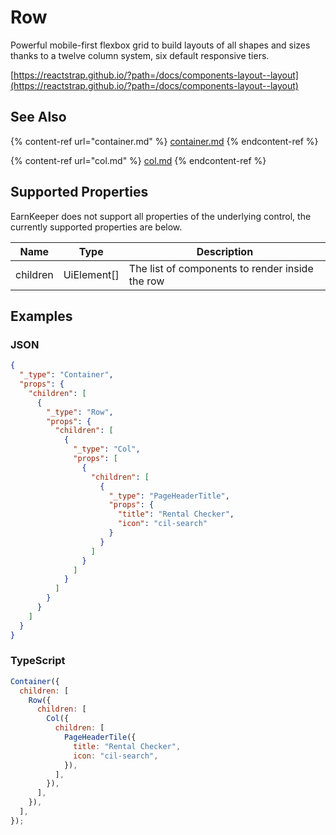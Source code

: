 # Row

Powerful mobile-first flexbox grid to build layouts of all shapes and sizes thanks to a twelve column system, six default responsive tiers.

[https://reactstrap.github.io/?path=/docs/components-layout--layout](https://reactstrap.github.io/?path=/docs/components-layout--layout)

## See Also

{% content-ref url="container.md" %}
[container.md](container.md)
{% endcontent-ref %}

{% content-ref url="col.md" %}
[col.md](col.md)
{% endcontent-ref %}

## Supported Properties

EarnKeeper does not support all properties of the underlying control, the currently supported properties are below.

| Name     | Type         | Description                                     |
| -------- | ------------ | ----------------------------------------------- |
| children | UiElement\[] | The list of components to render inside the row |

## Examples

### JSON

```json
{
  "_type": "Container",
  "props": {
    "children": [
      {
        "_type": "Row",
        "props": {
          "children": [
            {
              "_type": "Col",
              "props": [
                {
                  "children": [
                    {
                      "_type": "PageHeaderTitle",
                      "props": {
                        "title": "Rental Checker",
                        "icon": "cil-search"
                      }
                    }
                  ]
                }
              ]
            }
          ]
        }
      }
    ]
  }
}
```

### TypeScript

```javascript
Container({
  children: [
    Row({
      children: [
        Col({
          children: [
            PageHeaderTile({
              title: "Rental Checker",
              icon: "cil-search",
            }),
          ],
        }),
      ],
    }),
  ],
});
```
